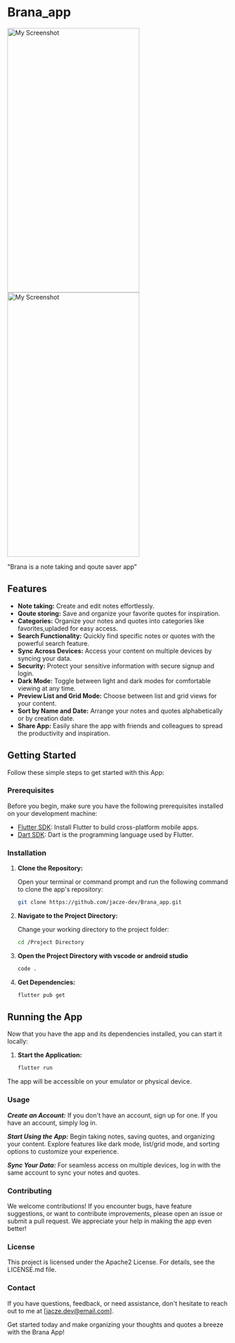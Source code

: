 # Brana_app

<img src="https://firebasestorage.googleapis.com/v0/b/photos-for-projcts.appspot.com/o/Screenshot_20231028-182437.png?alt=media&token=d6b4d2d3-ea18-4e6f-91db-ad83d18c09fc" alt="My Screenshot" width="300" height="600">
<img src="https://firebasestorage.googleapis.com/v0/b/photos-for-projcts.appspot.com/o/Screenshot_20231028-182449.png?alt=media&token=d6b4d2d3-ea18-4e6f-91db-ad83d18c09fc" alt="My Screenshot" width="300" height="600">


"Brana is a note taking and qoute saver app"

## Features

- **Note taking:** Create and edit notes effortlessly.
- **Qoute storing:** Save and organize your favorite quotes for inspiration.
- **Categories:** Organize your notes and quotes into categories like favorites,upladed for easy access.
- **Search Functionality:** Quickly find specific notes or quotes with the powerful search feature.
- **Sync Across Devices:** Access your content on multiple devices by syncing your data.
- **Security:** Protect your sensitive information with secure signup and login.
- **Dark Mode:** Toggle between light and dark modes for comfortable viewing at any time.
- **Preview List and Grid Mode:** Choose between list and grid views for your content.
- **Sort by Name and Date:** Arrange your notes and quotes alphabetically or by creation date.
- **Share App:** Easily share the app with friends and colleagues to spread the productivity and inspiration.

## Getting Started

Follow these simple steps to get started with this App:

### Prerequisites

Before you begin, make sure you have the following prerequisites installed on your development machine:

- [Flutter SDK](https://flutter.dev/docs/get-started/install): Install Flutter to build cross-platform mobile apps.
- [Dart SDK](https://dart.dev/get-dart): Dart is the programming language used by Flutter.

### Installation

1. **Clone the Repository:**

   Open your terminal or command prompt and run the following command to clone the app's repository:

   ```bash
   git clone https://github.com/jacze-dev/Brana_app.git

2. **Navigate to the Project Directory:**

   Change your working directory to the project folder:

   ```bash
   cd /Project Directory

3. **Open the Project Directory with vscode or android studio**

    ```cmd
   code .

4. **Get Dependencies:**

   ```cmd
   flutter pub get

## Running the App

Now that you have the app and its dependencies installed, you can start it locally:

1. **Start the Application:**

   ```bash
   flutter run

The app will be accessible on your emulator or physical device.

### Usage

   ***Create an Account:*** If you don't have an account, sign up for one. If you have an account, simply log in.

   ***Start Using the App:*** Begin taking notes, saving quotes, and organizing your content. Explore features like dark mode, list/grid mode, and sorting options to customize your experience.

   ***Sync Your Data:*** For seamless access on multiple devices, log in with the same account to sync your notes and quotes.

### Contributing

   We welcome contributions! If you encounter bugs, have feature suggestions, or want to contribute improvements, please open an issue or submit a pull request. We appreciate your help in making the app even better!

### License

   This project is licensed under the Apache2 License. For details, see the LICENSE.md file.

### Contact

   If you have questions, feedback, or need assistance, don't hesitate to reach out to me at [jacze.dev@email.com].

   Get started today and make organizing your thoughts and quotes a breeze with the Brana App!

